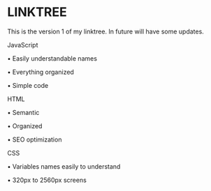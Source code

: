# LINKTREE
This is the version 1 of my linktree. In future will have some updates.

JavaScript

• Easily understandable names

• Everything organized

• Simple code

HTML

• Semantic

• Organized

• SEO optimization

CSS

• Variables names easily to understand

• 320px to 2560px screens
